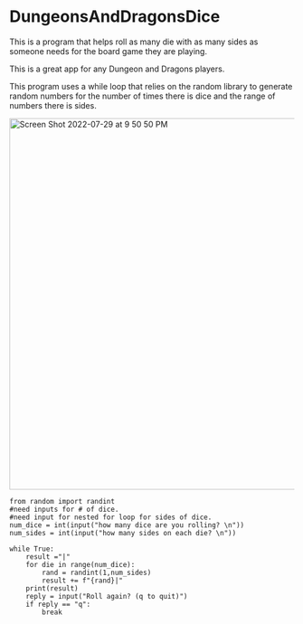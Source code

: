 # DungeonsAndDragonsDice

This is a program that helps roll as many die with as many sides as someone needs for the board game they are playing. 

This is a great app for any Dungeon and Dragons players. 

This program uses a while loop that relies on the random library to generate random numbers for the number of times there is dice and the range of numbers there is sides.

<img width="657" alt="Screen Shot 2022-07-29 at 9 50 50 PM" src="https://user-images.githubusercontent.com/66803124/181865736-33484ee8-43b3-46e9-a98d-918b6f11299a.png">

```
from random import randint
#need inputs for # of dice.
#need input for nested for loop for sides of dice.
num_dice = int(input("how many dice are you rolling? \n"))
num_sides = int(input("how many sides on each die? \n"))

while True:
    result ="|"
    for die in range(num_dice):
        rand = randint(1,num_sides)
        result += f"{rand}|"
    print(result)
    reply = input("Roll again? (q to quit)")
    if reply == "q":
        break
 ```
